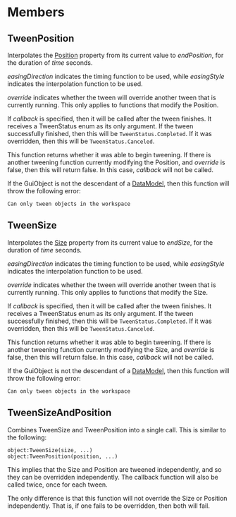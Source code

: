 # Members

## TweenPosition

Interpolates the [Position](#memberPosition) property from its current value
to *endPosition*, for the duration of *time* seconds.

*easingDirection* indicates the timing function to be used, while
*easingStyle* indicates the interpolation function to be used.

*override* indicates whether the tween will override another tween that is
currently running. This only applies to functions that modify the Position.

If *callback* is specified, then it will be called after the tween finishes.
It receives a TweenStatus enum as its only argument. If the tween successfully
finished, then this will be `TweenStatus.Completed`. If it was overridden,
then this will be `TweenStatus.Canceled`.

This function returns whether it was able to begin tweening. If there is
another tweening function currently modifying the Position, and *override* is
false, then this will return false. In this case, *callback* will not be
called.

If the GuiObject is not the descendant of a [DataModel](DataModel.html), then
this function will throw the following error:

	Can only tween objects in the workspace

## TweenSize

Interpolates the [Size](#memberSize) property from its current value to
*endSize*, for the duration of *time* seconds.

*easingDirection* indicates the timing function to be used, while
*easingStyle* indicates the interpolation function to be used.

*override* indicates whether the tween will override another tween that is
currently running. This only applies to functions that modify the Size.

If *callback* is specified, then it will be called after the tween finishes.
It receives a TweenStatus enum as its only argument. If the tween successfully
finished, then this will be `TweenStatus.Completed`. If it was overridden,
then this will be `TweenStatus.Canceled`.

This function returns whether it was able to begin tweening. If there is
another tweening function currently modifying the Size, and *override* is
false, then this will return false. In this case, *callback* will not be
called.

If the GuiObject is not the descendant of a [DataModel](DataModel.html), then
this function will throw the following error:

	Can only tween objects in the workspace

## TweenSizeAndPosition

Combines TweenSize and TweenPosition into a single call. This is similar to
the following:

	object:TweenSize(size, ...)
	object:TweenPosition(position, ...)

This implies that the Size and Position are tweened independently, and so they
can be overridden independently. The callback function will also be called
twice, once for each tween.

The only difference is that this function will not override the Size or
Position independently. That is, if one fails to be overridden, then both will
fail.
